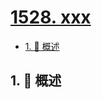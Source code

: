 # [1528. xxx](https://github.com/Tdahuyou/TNotes.leetcode/tree/main/notes/1528.%20xxx)

<!-- region:toc -->

- [1. 📝 概述](#1--概述)

<!-- endregion:toc -->

## 1. 📝 概述
